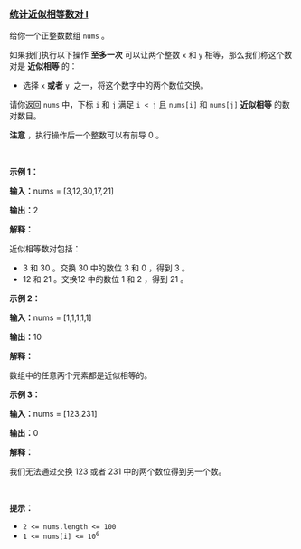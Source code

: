 ### [统计近似相等数对 I](https://leetcode-cn.com/problems/count-almost-equal-pairs-i)

<p>给你一个正整数数组&nbsp;<code>nums</code>&nbsp;。</p>

<p>如果我们执行以下操作 <strong>至多一次</strong>&nbsp;可以让两个整数&nbsp;<code>x</code> 和&nbsp;<code>y</code>&nbsp;相等，那么我们称这个数对是 <strong>近似相等</strong>&nbsp;的：</p>

<ul>
	<li>选择&nbsp;<code>x</code> <strong>或者</strong>&nbsp;<code>y</code> &nbsp;之一，将这个数字中的两个数位交换。</li>
</ul>

<p>请你返回 <code>nums</code>&nbsp;中，下标 <code>i</code>&nbsp;和 <code>j</code>&nbsp;满足&nbsp;<code>i &lt; j</code>&nbsp;且&nbsp;<code>nums[i]</code> 和&nbsp;<code>nums[j]</code> <strong>近似相等</strong>&nbsp;的数对数目。</p>

<p><b>注意</b>&nbsp;，执行操作后一个整数可以有前导 0 。</p>

<p>&nbsp;</p>

<p><strong class="example">示例 1：</strong></p>

<div class="example-block">
<p><span class="example-io"><b>输入：</b>nums = [3,12,30,17,21]</span></p>

<p><span class="example-io"><b>输出：</b>2</span></p>

<p><strong>解释：</strong></p>

<p>近似相等数对包括：</p>

<ul>
	<li>3 和 30 。交换 30 中的数位 3 和 0 ，得到 3 。</li>
	<li>12 和 21 。交换12 中的数位 1 和 2 ，得到 21 。</li>
</ul>
</div>

<p><strong class="example">示例 2：</strong></p>

<div class="example-block">
<p><span class="example-io"><b>输入：</b>nums = [1,1,1,1,1]</span></p>

<p><span class="example-io"><b>输出：</b>10</span></p>

<p><strong>解释：</strong></p>

<p>数组中的任意两个元素都是近似相等的。</p>
</div>

<p><strong class="example">示例 3：</strong></p>

<div class="example-block">
<p><span class="example-io"><b>输入：</b>nums = [123,231]</span></p>

<p><span class="example-io"><b>输出：</b>0</span></p>

<p><strong>解释：</strong></p>

<p>我们无法通过交换 123&nbsp;或者 231 中的两个数位得到另一个数。</p>
</div>

<p>&nbsp;</p>

<p><strong>提示：</strong></p>

<ul>
	<li><code>2 &lt;= nums.length &lt;= 100</code></li>
	<li><code>1 &lt;= nums[i] &lt;= 10<sup>6</sup></code></li>
</ul>
